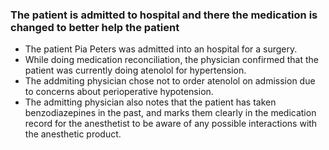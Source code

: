 ### The patient is admitted to hospital and there the medication is changed to better help the patient

* The patient Pia Peters was admitted into an hospital for a surgery.
* While doing medication reconciliation, the physician confirmed that the patient was currently doing atenolol for hypertension.
* The addmiting physician chose not to order atenolol on admission due to concerns about perioperative hypotension.
* The admitting physician also notes that the patient has taken benzodiazepines in the past, and marks them clearly in the medication record for the anesthetist to be aware of any possible interactions with the anesthetic product.



